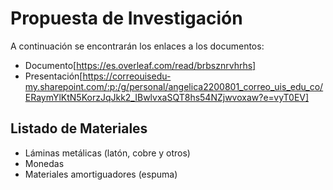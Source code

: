 # Propuesta de Investigación 

A continuación se encontrarán los enlaces a los documentos:
- Documento[https://es.overleaf.com/read/brbsznrvhrhs]
- Presentación[https://correouisedu-my.sharepoint.com/:p:/g/personal/angelica2200801_correo_uis_edu_co/ERaymYlKtN5KorzJqJkk2_IBwlvxaSQT8hs54NZjwvoxaw?e=vyT0EV]

## Listado de Materiales
- Láminas metálicas (latón, cobre y otros)
- Monedas
- Materiales amortiguadores (espuma)
